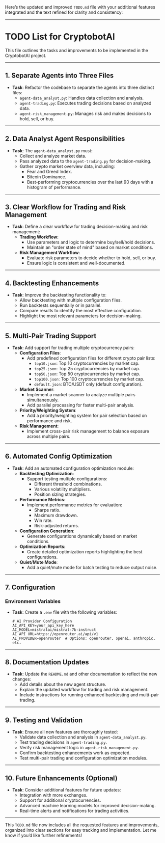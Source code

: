 Here’s the updated and improved `TODO.md` file with your additional features integrated and the text refined for clarity and consistency:

---

# **TODO List for CryptobotAI**  

This file outlines the tasks and improvements to be implemented in the CryptobotAI project.  

---

## **1. Separate Agents into Three Files**  
- **Task**: Refactor the codebase to separate the agents into three distinct files:  
  - `agent-data_analyst.py`: Handles data collection and analysis.  
  - `agent-trading.py`: Executes trading decisions based on analyzed data.  
  - `agent-risk_management.py`: Manages risk and makes decisions to hold, sell, or buy.  

---

## **2. Data Analyst Agent Responsibilities**  
- **Task**: The `agent-data_analyst.py` must:  
  - Collect and analyze market data.  
  - Pass analyzed data to the `agent-trading.py` for decision-making.  
  - Gather crypto market overview data, including:  
    - Fear and Greed Index.  
    - Bitcoin Dominance.  
    - Best-performing cryptocurrencies over the last 90 days with a histogram of performance.  

---

## **3. Clear Workflow for Trading and Risk Management**  
- **Task**: Define a clear workflow for trading decision-making and risk management:  
  - **Trading Workflow**:  
    - Use parameters and logic to determine buy/sell/hold decisions.  
    - Maintain an "order state of mind" based on market conditions.  
  - **Risk Management Workflow**:  
    - Evaluate risk parameters to decide whether to hold, sell, or buy.  
    - Ensure logic is consistent and well-documented.  

---

## **4. Backtesting Enhancements**  
- **Task**: Improve the backtesting functionality to:  
  - Allow backtesting with multiple configuration files.  
  - Run backtests sequentially or in parallel.  
  - Compare results to identify the most effective configuration.  
  - Highlight the most relevant parameters for decision-making.  

---

## **5. Multi-Pair Trading Support**  
- **Task**: Add support for trading multiple cryptocurrency pairs:  
  - **Configuration Files**:  
    - Add predefined configuration files for different crypto pair lists:  
      - `top10.json`: Top 10 cryptocurrencies by market cap.  
      - `top25.json`: Top 25 cryptocurrencies by market cap.  
      - `top50.json`: Top 50 cryptocurrencies by market cap.  
      - `top100.json`: Top 100 cryptocurrencies by market cap.  
      - `default.json`: BTC/USDT only (default configuration).  
  - **Market Scanner**:  
    - Implement a market scanner to analyze multiple pairs simultaneously.  
    - Add parallel processing for faster multi-pair analysis.  
  - **Priority/Weighting System**:  
    - Add a priority/weighting system for pair selection based on performance and risk.  
  - **Risk Management**:  
    - Implement cross-pair risk management to balance exposure across multiple pairs.  

---

## **6. Automated Config Optimization**  
- **Task**: Add an automated configuration optimization module:  
  - **Backtesting Optimization**:  
    - Support testing multiple configurations:  
      - Different threshold combinations.  
      - Various volatility multipliers.  
      - Position sizing strategies.  
  - **Performance Metrics**:  
    - Implement performance metrics for evaluation:  
      - Sharpe ratio.  
      - Maximum drawdown.  
      - Win rate.  
      - Risk-adjusted returns.  
  - **Configuration Generation**:  
    - Generate configurations dynamically based on market conditions.  
  - **Optimization Reports**:  
    - Create detailed optimization reports highlighting the best configurations.  
  - **Quiet/Mute Mode**:  
    - Add a quiet/mute mode for batch testing to reduce output noise.  

---

## **7. Configuration**  

### **Environment Variables**  
- **Task**: Create a `.env` file with the following variables:  
  ```env
  # AI Provider Configuration
  AI_API_KEY=your_api_key_here
  AI_MODEL=mistralai/mistral-7b-instruct
  AI_API_URL=https://openrouter.ai/api/v1
  AI_PROVIDER=openrouter  # Options: openrouter, openai, anthropic, etc.
  ```  

---

## **8. Documentation Updates**  
- **Task**: Update the `README.md` and other documentation to reflect the new changes:  
  - Add details about the new agent structure.  
  - Explain the updated workflow for trading and risk management.  
  - Include instructions for running enhanced backtesting and multi-pair trading.  

---

## **9. Testing and Validation**  
- **Task**: Ensure all new features are thoroughly tested:  
  - Validate data collection and analysis in `agent-data_analyst.py`.  
  - Test trading decisions in `agent-trading.py`.  
  - Verify risk management logic in `agent-risk_management.py`.  
  - Confirm backtesting enhancements work as expected.  
  - Test multi-pair trading and configuration optimization modules.  

---

## **10. Future Enhancements (Optional)**  
- **Task**: Consider additional features for future updates:  
  - Integration with more exchanges.  
  - Support for additional cryptocurrencies.  
  - Advanced machine learning models for improved decision-making.  
  - Real-time alerts and notifications for trading activities.  

---

This `TODO.md` file now includes all the requested features and improvements, organized into clear sections for easy tracking and implementation. Let me know if you’d like further refinements!